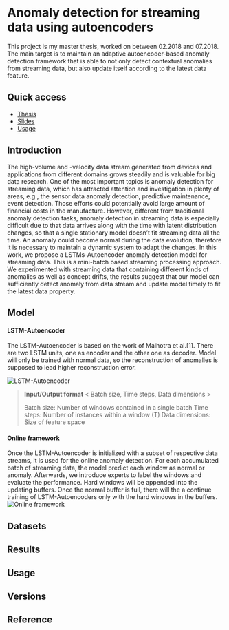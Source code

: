 # Anomaly detection for streaming data using autoencoders

This project is my master thesis, worked on between 02.2018 and 07.2018. The main target is to maintain an adaptive autoencoder-based anomaly detection framework that is able to not only detect contextual anomalies from streaming data, but also update itself according to the latest data feature.

## Quick access

  - [Thesis](https://github.com/binli826/LSTM-Autoencoders/blob/master/Thesis.pdf) 
  - [Slides](https://github.com/binli826/LSTM-Autoencoders/blob/master/Slides.pdf)
  - [Usage](https://github.com/binli826/LSTM-Autoencoders/tree/master#usage)

## Introduction
The high-volume and -velocity data stream generated from devices and applications from
different domains grows steadily and is valuable for big data research. One of the most
important topics is anomaly detection for streaming data, which has attracted attention
and investigation in plenty of areas, e.g., the sensor data anomaly detection, predictive
maintenance, event detection. Those efforts could potentially avoid large amount of financial
costs in the manufacture. However, different from traditional anomaly detection tasks,
anomaly detection in streaming data is especially difficult due to that data arrives along
with the time with latent distribution changes, so that a single stationary model doesn’t fit
streaming data all the time. An anomaly could become normal during the data evolution,
therefore it is necessary to maintain a dynamic system to adapt the changes. In this work,
we propose a LSTMs-Autoencoder anomaly detection model for streaming data. This is a
mini-batch based streaming processing approach. We experimented with streaming data
that containing different kinds of anomalies as well as concept drifts, the results suggest
that our model can sufficiently detect anomaly from data stream and update model timely
to fit the latest data property.

## Model
#### LSTM-Autoencoder
The LSTM-Autoencoder is based on the work of Malhotra et al.[1]. There are two LSTM units, one as encoder and the other one as decoder. Model will only be trained with normal data, so the reconstruction of anomalies is supposed to lead higher reconstruction error.

![LSTM-Autoencoder](https://github.com/binli826/LSTM-Autoencoders/blob/master/Figures/LSTM-Autoencoder.PNG)

> **Input/Output format**
> < Batch size, Time steps, Data dimensions > 
>  
> Batch size: Number of windows contained in a single batch
> Time steps: Number of instances within a window (T)
> Data dimensions: Size of feature space

#### Online framework
Once the LSTM-Autoencoder is initialized with a subset of respective data streams, it is used for the online anomaly detection. For each accumulated batch of streaming data, the model predict each window as normal or anomaly. Afterwards, we introduce experts to label the windows and evaluate the performance. Hard windows will be appended into the updating buffers. Once the normal buffer is full, there will the a continue training of LSTM-Autoencoders only with the hard windows in the buffers.
![Online framework](https://github.com/binli826/LSTM-Autoencoders/blob/master/Figures/Online.PNG)




## Datasets

## Results

## Usage

## Versions

## Reference
